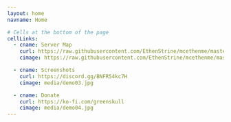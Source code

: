 ```yaml
---
layout: home
navname: Home

# Cells at the bottom of the page
cellLinks:
  - cname: Server Map
    curl: https://raw.githubusercontent.com/EthenStrine/mcethenme/master/docs/media/greenskull%20map.png
    cimage: https://raw.githubusercontent.com/EthenStrine/mcethenme/master/docs/media/greenskull%20map.png

  - cname: Screenshots
    curl: https://discord.gg/BNFR54kc7H
    cimage: media/demo03.jpg

  - cname: Donate
    curl: https://ko-fi.com/greenskull
    cimage: media/demo04.jpg
---
```

